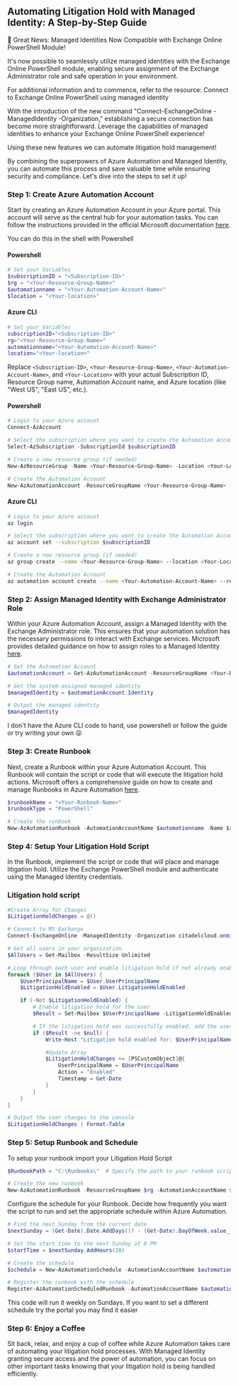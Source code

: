 
## Automating Litigation Hold with Managed Identity: A Step-by-Step Guide

📣 Great News: Managed Identities Now Compatible with Exchange Online PowerShell Module!

It's now possible to seamlessly utilize managed identities with the Exchange Online PowerShell module, enabling secure assignment of the Exchange Administrator role and safe operation in your environment.

For additional information and to commence, refer to the resource: Connect to Exchange Online PowerShell using managed identity

With the introduction of the new command "Connect-ExchangeOnline -ManagedIdentity -Organization," establishing a secure connection has become more straightforward. Leverage the capabilities of managed identities to enhance your Exchange Online PowerShell experience!


Using these new features we can automate litigation hold management! 

By combining the superpowers of Azure Automation and Managed Identity, you can automate this process and save valuable time while ensuring security and compliance. Let's dive into the steps to set it up!

### Step 1: Create Azure Automation Account

Start by creating an Azure Automation Account in your Azure portal. This account will serve as the central hub for your automation tasks. You can follow the instructions provided in the official Microsoft documentation [here](https://docs.microsoft.com/azure/automation/quickstart-create-account).

You can do this in the shell with Powershell

####  Powershell
```powershell
# Set your Variables
$subscriptionID = "<Subscription-ID>"
$rg = "<Your-Resource-Group-Name>"
$automationname = "<Your-Automation-Account-Name>"
$location = "<Your-location>"
```
#### Azure CLI
```bash
# Set your Variables
subscriptionID="<Subscription-ID>"
rg="<Your-Resource-Group-Name>"
automationname="<Your-Automation-Account-Name>"
location="<Your-location>"
```
Replace `<Subscription-ID>`, `<Your-Resource-Group-Name>`, `<Your-Automation-Account-Name>`, and `<Your-Location>` with your actual Subscription ID, Resource Group name, Automation Account name, and Azure location (like "West US", "East US", etc.).


####  Powershell
```powershell
# Login to your Azure account
Connect-AzAccount

# Select the subscription where you want to create the Automation Account
Select-AzSubscription -SubscriptionId $subscriptionID

# Create a new resource group (if needed)
New-AzResourceGroup -Name <Your-Resource-Group-Name> -Location <Your-Location>

# Create the Automation Account
New-AzAutomationAccount -ResourceGroupName <Your-Resource-Group-Name> -Name <Your-Automation-Account-Name> -Location <Your-Location> -Plan Basic
```


#### Azure CLI

```bash
# Login to your Azure account
az login

# Select the subscription where you want to create the Automation Account
az account set --subscription $subscriptionID

# Create a new resource group (if needed)
az group create --name <Your-Resource-Group-Name> --location <Your-Location>

# Create the Automation Account
az automation account create --name <Your-Automation-Account-Name> --resource-group <Your-Resource-Group-Name> --location <Your-Location>
```

### Step 2: Assign Managed Identity with Exchange Administrator Role

Within your Azure Automation Account, assign a Managed Identity with the Exchange Administrator role. This ensures that your automation solution has the necessary permissions to interact with Exchange services. Microsoft provides detailed guidance on how to assign roles to a Managed Identity [here](https://docs.microsoft.com/azure/active-directory/managed-identities-azure-resources/how-to-manage-ua-identity-portal).

```Powershell
# Get the Automation Account
$automationAccount = Get-AzAutomationAccount -ResourceGroupName <Your-Resource-Group-Name> -Name <Your-Automation-Account-Name>

# Get the system-assigned managed identity
$managedIdentity = $automationAccount.Identity

# Output the managed identity
$managedIdentity
```
I don't have the Azure CLI code to hand, use powershell or follow the guide or try writing your own 😜

### Step 3: Create Runbook

Next, create a Runbook within your Azure Automation Account. This Runbook will contain the script or code that will execute the litigation hold actions. Microsoft offers a comprehensive guide on how to create and manage Runbooks in Azure Automation [here](https://docs.microsoft.com/azure/automation/automation-first-runbook-textual-powershell).

```Powershell
$runbookName = "<Your-Runbook-Name>"
$runbookType = "PowerShell"

# Create the runbook
New-AzAutomationRunbook -AutomationAccountName $automationname -Name $runbookName -Type $runbookType -ResourceGroupName $rg
```

### Step 4: Setup Your Litigation Hold Script

In the Runbook, implement the script or code that will place and manage litigation hold. Utilize the Exchange PowerShell module and authenticate using the Managed Identity credentials.

### Litigation hold script
```powershell
#Create Array for Changes
$LitigationHoldChanges = @()

# Connect to MS Exchange
Connect-ExchangeOnline -ManagedIdentity -Organization citadelcloud.onmicrosoft.com

# Get all users in your organization
$AllUsers = Get-Mailbox -ResultSize Unlimited

# Loop through each user and enable litigation hold if not already enabled
foreach ($User in $AllUsers) {
    $UserPrincipalName = $User.UserPrincipalName
    $LitigationHoldEnabled = $User.LitigationHoldEnabled

    if (-Not $LitigationHoldEnabled) {
        # Enable litigation hold for the user
        $Result = Set-Mailbox $UserPrincipalName -LitigationHoldEnabled $true -ErrorAction "SilentlyContinue"

        # If the litigation hold was successfully enabled, add the user to the changes array
        if ($Result -ne $null) {
            Write-Host "Litigation hold enabled for: $UserPrincipalName"

            #Update Array
            $LitigationHoldChanges += [PSCustomObject]@{
                UserPrincipalName = $UserPrincipalName
                Action = "Enabled"
                Timestamp = Get-Date
            }
        }
    }
}

# Output the user changes to the console
$LitigationHoldChanges | Format-Table
```

### Step 5: Setup Runbook and Schedule

To setup your runbook import your Litigation Hold Script

```Powershell
$RunbookPath = "C:\Runbooks\"  # Specify the path to your runbook script

# Create the new runbook
New-AzAutomationRunbook -ResourceGroupName $rg -AutomationAccountName $AutomationAccount -Name $RunbookName -Type $RunbookType -Path $RunbookPath
```
Configure the schedule for your Runbook. Decide how frequently you want the script to run and set the appropriate schedule within Azure Automation.

```powershell
# Find the next Sunday from the current date
$nextSunday = (Get-Date).Date.AddDays((7 - (Get-Date).DayOfWeek.value__ + [DayOfWeek]::Sunday.value__) % 7)

# Set the start time to the next Sunday at 8 PM
$startTime = $nextSunday.AddHours(20)

# Create the schedule
$schedule = New-AzAutomationSchedule -AutomationAccountName $automationname -Name $scheduleName -StartTime $startTime -Frequency "Week" -Interval 1 -ResourceGroupName $rg

# Register the runbook with the schedule
Register-AzAutomationScheduledRunbook -AutomationAccountName $automationname -Name $runbookName -Schedule $schedule -ResourceGroupName $rg
```

This code will run it weekly on Sundays. If you want to set a different schedule try the portal you may find it easier

### Step 6: Enjoy a Coffee

Sit back, relax, and enjoy a cup of coffee while Azure Automation takes care of automating your litigation hold processes. With Managed Identity granting secure access and the power of automation, you can focus on other important tasks knowing that your litigation hold is being handled efficiently.
